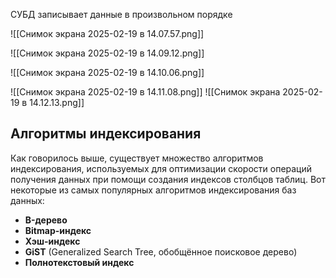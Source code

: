 СУБД записывает данные в произвольном порядке

![[Снимок экрана 2025-02-19 в 14.07.57.png]]

![[Снимок экрана 2025-02-19 в 14.09.12.png]]

![[Снимок экрана 2025-02-19 в 14.10.06.png]]

![[Снимок экрана 2025-02-19 в 14.11.08.png]]
![[Снимок экрана 2025-02-19 в 14.12.13.png]]

## Алгоритмы индексирования

  
Как говорилось выше, существует множество алгоритмов индексирования, используемых для оптимизации скорости операций получения данных при помощи создания индексов столбцов таблиц. Вот некоторые из самых популярных алгоритмов индексирования баз данных:  
  

- **B-дерево**
- **Bitmap-индекс**
- **Хэш-индекс**
- **GiST** (Generalized Search Tree, обобщённое поисковое дерево)
- **Полнотекстовый индекс**